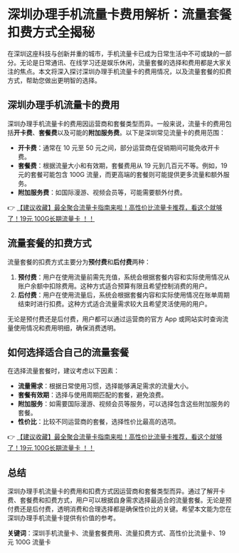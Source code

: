 # 深圳办理手机流量卡费用解析：流量套餐扣费方式全揭秘

在深圳这座科技与创新并重的城市，手机流量卡已成为日常生活中不可或缺的一部分。无论是日常通讯、在线学习还是娱乐休闲，流量套餐的选择和费用都是大家关注的焦点。本文将深入探讨深圳办理手机流量卡的费用情况，以及流量套餐的扣费方式，帮助您做出更明智的选择。

## 深圳办理手机流量卡的费用

深圳办理手机流量卡的费用因运营商和套餐类型而异。一般来说，流量卡的费用包括**开卡费**、**套餐费**以及可能的**附加服务费**。以下是深圳常见流量卡的费用范围：

- **开卡费**：通常在 10 元至 50 元之间，部分运营商在促销期间可能免收开卡费。
- **套餐费**：根据流量大小和有效期，套餐费用从 19 元到几百元不等。例如，19 元的套餐可能包含 100G 流量，而更高端的套餐则可能提供更多流量和额外服务。
- **附加服务费**：如国际漫游、视频会员等，可能需要额外付费。

👉 [【建议收藏】最全聚合流量卡指南来啦！高性价比流量卡推荐，看这个就够了！19元 100G长期流量卡 ！！](https://bit.ly/Liuliangka)

## 流量套餐的扣费方式

流量套餐的扣费方式主要分为**预付费**和**后付费**两种：

1. **预付费**：用户在使用流量前需先充值，系统会根据套餐内容和实际使用情况从账户余额中扣除费用。这种方式适合预算有限且希望控制消费的用户。
2. **后付费**：用户在使用流量后，系统会根据套餐内容和实际使用情况在账单周期结束时进行扣费。这种方式适合流量需求较大且希望灵活使用的用户。

无论是预付费还是后付费，用户都可以通过运营商的官方 App 或网站实时查询流量使用情况和费用明细，确保消费透明。

## 如何选择适合自己的流量套餐

在选择流量套餐时，建议考虑以下因素：

- **流量需求**：根据日常使用习惯，选择能够满足需求的流量大小。
- **套餐有效期**：选择与使用周期匹配的套餐，避免浪费。
- **附加服务**：如需要国际漫游、视频会员等服务，可以选择包含这些附加服务的套餐。
- **性价比**：比较不同运营商的套餐，选择性价比最高的选项。

👉 [【建议收藏】最全聚合流量卡指南来啦！高性价比流量卡推荐，看这个就够了！19元 100G长期流量卡 ！！](https://bit.ly/Liuliangka)

## 总结

深圳办理手机流量卡的费用和扣费方式因运营商和套餐类型而异。通过了解开卡费、套餐费和扣费方式，用户可以根据自身需求选择最适合的流量套餐。无论是预付费还是后付费，透明消费和合理选择都是确保性价比的关键。希望本文能为您在深圳办理手机流量卡提供有价值的参考。

**关键词**：深圳手机流量卡、流量套餐费用、流量扣费方式、高性价比流量卡、19元 100G 流量卡